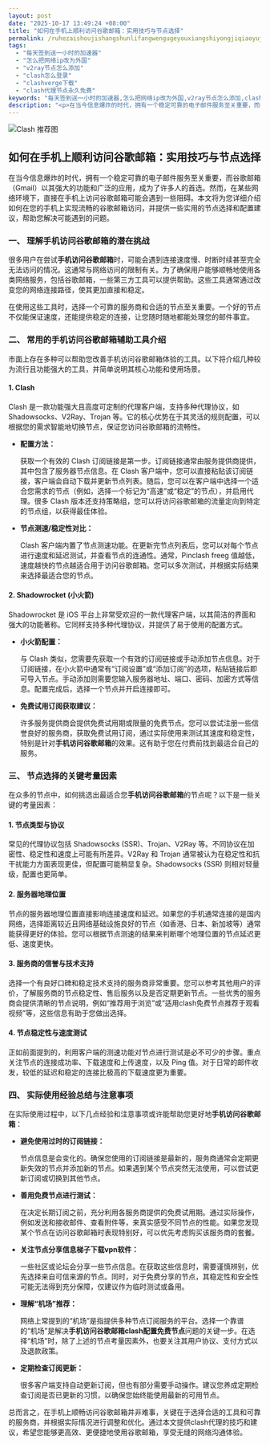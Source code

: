 ```yaml
---
layout: post
date: "2025-10-17 13:49:24 +08:00"
title: "如何在手机上顺利访问谷歌邮箱：实用技巧与节点选择"
permalink: /ruhezaishoujishangshunlifangwengugeyouxiangshiyongjiqiaoyujiedianxuanze/
tags:
  - "每天签到送一小时的加速器"
  - "怎么把网络ip改为外国"
  - "v2ray节点怎么添加"
  - "clash怎么登录"
  - "clashverge下载"
  - "clash代理节点永久免费"
keywords: "每天签到送一小时的加速器,怎么把网络ip改为外国,v2ray节点怎么添加,clash怎么登录,clashverge下载,clash代理节点永久免费"
description: "<p>在当今信息爆炸的时代，拥有一个稳定可靠的电子邮件服务至关重要，而谷歌邮箱（Gmail）以其强大的功能和广泛的应用，成为了许多人的首选。然而，在某些网络环境下，直接在手机上访问谷歌邮箱可能会遇到一些阻碍。本文将为您详细介绍如何在您的手机上实现流畅的谷歌邮箱访问，并提供一些实用的节点选择和配置建议，帮助您解决可能遇到的问题。</p>"
---
```


![Clash 推荐图](https://clashjd.github.io/assets/img/clash订阅节点购买.png)

## 如何在手机上顺利访问谷歌邮箱：实用技巧与节点选择

<p>在当今信息爆炸的时代，拥有一个稳定可靠的电子邮件服务至关重要，而谷歌邮箱（Gmail）以其强大的功能和广泛的应用，成为了许多人的首选。然而，在某些网络环境下，直接在手机上访问谷歌邮箱可能会遇到一些阻碍。本文将为您详细介绍如何在您的手机上实现流畅的谷歌邮箱访问，并提供一些实用的节点选择和配置建议，帮助您解决可能遇到的问题。</p>
<h3>一、 理解手机访问谷歌邮箱的潜在挑战</h3>
<p>很多用户在尝试<strong>手机访问谷歌邮箱</strong>时，可能会遇到连接速度慢、时断时续甚至完全无法访问的情况。这通常与网络访问的限制有关。为了确保用户能够顺畅地使用各类网络服务，包括谷歌邮箱，一些第三方工具可以提供帮助。这些工具通常通过改变您的网络连接路径，使其更加直接和稳定。</p>
<p>在使用这些工具时，选择一个可靠的服务商和合适的节点至关重要。一个好的节点不仅能保证速度，还能提供稳定的连接，让您随时随地都能处理您的邮件事宜。</p>
<h3>二、 常用的手机访问谷歌邮箱辅助工具介绍</h3>
<p>市面上存在多种可以帮助您改善手机访问谷歌邮箱体验的工具。以下将介绍几种较为流行且功能强大的工具，并简单说明其核心功能和使用场景。</p>
<h4>1. Clash</h4>
<p>Clash 是一款功能强大且高度可定制的代理客户端，支持多种代理协议，如 Shadowsocks、V2Ray、Trojan 等。它的核心优势在于其灵活的规则配置，可以根据您的需求智能地切换节点，保证您访问谷歌邮箱的流畅性。</p>
<ul>
<li><strong>配置方法：</strong></li>
<p>获取一个有效的 Clash 订阅链接是第一步。订阅链接通常由服务提供商提供，其中包含了服务器节点信息。在 Clash 客户端中，您可以直接粘贴该订阅链接，客户端会自动下载并更新节点列表。随后，您可以在客户端中选择一个适合您需求的节点（例如，选择一个标记为“高速”或“稳定”的节点），并启用代理。很多 Clash 版本还支持策略组，您可以将访问谷歌邮箱的流量定向到特定的节点组，以获得最佳体验。</p>
<li><strong>节点测速/稳定性对比：</strong></li>
<p>Clash 客户端内置了节点测速功能。在更新完节点列表后，您可以对每个节点进行速度和延迟测试，并查看节点的连通性。通常，Pinclash freeg 值越低，速度越快的节点越适合用于访问谷歌邮箱。您可以多次测试，并根据实际结果来选择最适合您的节点。</p>
</ul>
<h4>2. Shadowrocket (小火箭)</h4>
<p>Shadowrocket 是 iOS 平台上非常受欢迎的一款代理客户端，以其简洁的界面和强大的功能著称。它同样支持多种代理协议，并提供了易于使用的配置方式。</p>
<ul>
<li><strong>小火箭配置：</strong></li>
<p>与 Clash 类似，您需要先获取一个有效的订阅链接或手动添加节点信息。对于订阅链接，在小火箭中通常有“订阅设置”或“添加订阅”的选项，粘贴链接后即可导入节点。手动添加则需要您输入服务器地址、端口、密码、加密方式等信息。配置完成后，选择一个节点并开启连接即可。</p>
<li><strong>免费试用订阅获取建议：</strong></li>
<p>许多服务提供商会提供免费试用期或限量的免费节点。您可以尝试注册一些信誉良好的服务商，获取免费试用订阅，通过实际使用来测试其速度和稳定性，特别是针对<strong>手机访问谷歌邮箱</strong>的效果。这有助于您在付费前找到最适合自己的服务。</p>
</ul>
<h3>三、 节点选择的关键考量因素</h3>
<p>在众多的节点中，如何挑选出最适合您<strong>手机访问谷歌邮箱</strong>的节点呢？以下是一些关键的考量因素：</p>
<h4>1. 节点类型与协议</h4>
<p>常见的代理协议包括 Shadowsocks (SSR)、Trojan、V2Ray 等。不同协议在加密性、稳定性和速度上可能有所差异。V2Ray 和 Trojan 通常被认为在稳定性和抗干扰能力方面表现更佳，但配置可能稍显复杂。Shadowsocks (SSR) 则相对轻量级，配置也更简单。</p>
<h4>2. 服务器地理位置</h4>
<p>节点的服务器地理位置直接影响连接速度和延迟。如果您的手机通常连接的是国内网络，选择距离较近且网络基础设施良好的节点（如香港、日本、新加坡等）通常能获得更好的体验。您可以根据节点测速的结果来判断哪个地理位置的节点延迟更低、速度更快。</p>
<h4>3. 服务商的信誉与技术支持</h4>
<p>选择一个有良好口碑和稳定技术支持的服务商非常重要。您可以参考其他用户的评价，了解服务商的节点稳定性、售后服务以及是否定期更新节点。一些优秀的服务商会提供清晰的节点说明，例如“推荐用于浏览”或“适用clash免费节点推荐于观看视频”等，这些信息有助于您做出选择。</p>
<h4>4. 节点稳定性与速度测试</h4>
<p>正如前面提到的，利用客户端的测速功能对节点进行测试是必不可少的步骤。重点关注节点的连接成功率、下载速度和上传速度，以及 Ping 值。对于日常的邮件收发，较低的延迟和稳定的连接比极高的下载速度更为重要。</p>
<h3>四、 实际使用经验总结与注意事项</h3>
<p>在实际使用过程中，以下几点经验和注意事项或许能帮助您更好地<strong>手机访问谷歌邮箱</strong>：</p>
<ul>
<li><strong>避免使用过时的订阅链接：</strong></li>
<p>节点信息是会变化的。确保您使用的订阅链接是最新的，服务商通常会定期更新失效的节点并添加新的节点。如果遇到某个节点突然无法使用，可以尝试更新订阅或切换到其他节点。</p>
<li><strong>善用免费节点进行测试：</strong></li>
<p>在决定长期订阅之前，充分利用各服务商提供的免费试用期。通过实际操作，例如发送和接收邮件、查看附件等，来真实感受不同节点的性能。如果您发现某个节点在访问谷歌邮箱时表现特别好，可以优先考虑购买该服务商的套餐。</p>
<li><strong>关注节点分享信息梯子下载vpn软件：</strong></li>
<p>一些社区或论坛会分享一些节点信息。在获取这些信息时，需要谨慎辨别，优先选择来自可信来源的节点。同时，对于免费分享的节点，其稳定性和安全性可能无法得到充分保障，仅建议作为临时测试或备用。</p>
<li><strong>理解“机场”推荐：</strong></li>
<p>网络上常提到的“机场”是指提供多种节点订阅服务的平台。选择一个靠谱的“机场”是解决<strong>手机访问谷歌邮箱clash配置免费节点</strong>问题的关键一步。在选择“机场”时，除了上述的节点考量因素外，也要关注其用户协议、支付方式以及退款政策。</p>
<li><strong>定期检查订阅更新：</strong></li>
<p>很多客户端支持自动更新订阅，但也有部分需要手动操作。建议您养成定期检查订阅是否已更新的习惯，以确保您始终能使用最新的可用节点。</p>
</ul>
<p>总而言之，在手机上顺畅访问谷歌邮箱并非难事，关键在于选择合适的工具和可靠的服务商，并根据实际情况进行调整和优化。通过本文提供clash代理的技巧和建议，希望您能够更高效、更便捷地使用谷歌邮箱，享受无缝的网络沟通体验。</p>